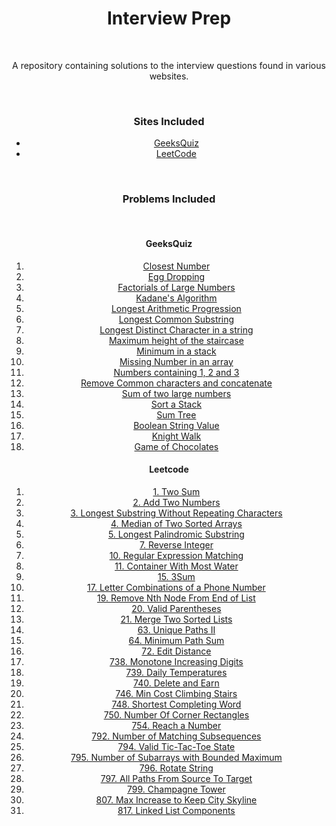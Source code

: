 <center>
	<h1>Interview Prep</h1>
	<br>
	<p>A repository containing solutions to the interview questions found in various websites.</p>
	<br>
	<h3>Sites Included</h3>
	<ul>
		<li><a href="http://www.geeksforgeeks.org/geeksquiz-home/">GeeksQuiz</a></li>
		<li><a href="https://leetcode.com/">LeetCode</a></li>
	</ul>
	<br>
	<h3>Problems Included</h3>
	<br>
	<h4>GeeksQuiz</h4>
	<ol>
		<li><a href="https://practice.geeksforgeeks.org/problems/closest-number/0">Closest Number</a></li>
		<li><a href="https://practice.geeksforgeeks.org/problems/egg-dropping-puzzle/0">Egg Dropping</a></li>
		<li><a href="https://practice.geeksforgeeks.org/problems/factorials-of-large-numbers/0">Factorials of Large Numbers</a></li>
		<li><a href="https://practice.geeksforgeeks.org/problems/kadanes-algorithm/0">Kadane's Algorithm</a></li>
		<li><a href="https://practice.geeksforgeeks.org/problems/longest-arithmetic-progression/0">Longest Arithmetic Progression</a></li>
		<li><a href="https://practice.geeksforgeeks.org/problems/longest-common-substring/0">Longest Common Substring</a></li>
		<li><a href="https://practice.geeksforgeeks.org/problems/longest-distinct-characters-in-string/0">Longest Distinct Character in a string</a></li>
		<li><a href="https://practice.geeksforgeeks.org/problems/maximum-height-of-the-staircase/0">Maximum height of the staircase</a></li>
		<li><a href="https://practice.geeksforgeeks.org/problems/get-minimum-element-from-stack/1">Minimum in a stack</a></li>
		<li><a href="https://practice.geeksforgeeks.org/problems/missing-number-in-array/0">Missing Number in an array</a></li>
		<li><a href="https://practice.geeksforgeeks.org/problems/numbers-containing-1-2-and-3/0">Numbers containing 1, 2 and 3</a></li>
		<li><a href="https://practice.geeksforgeeks.org/problems/remove-common-characters-and-concatenate/0">Remove Common characters and concatenate</a></li>
		<li><a href="https://practice.geeksforgeeks.org/problems/sum-of-numbers-or-number/0">Sum of two large numbers</a></li>
		<li><a href="https://practice.geeksforgeeks.org/problems/sort-a-stack/1">Sort a Stack</a></li>
		<li><a href="https://practice.geeksforgeeks.org/problems/sum-tree/1">Sum Tree</a></li>
		<li><a href="https://practice.geeksforgeeks.org/problems/boolean-string-value/0">Boolean String Value</a></li>
		<li><a href="https://practice.geeksforgeeks.org/problems/knight-walk/0">Knight Walk</a></li>
		<li><a href="https://practice.geeksforgeeks.org/problems/game-of-chocolates/0">Game of Chocolates</a></li>
	</ol>
	<h4>Leetcode</h4>
	<ol>
		<li><a href="https://leetcode.com/problems/two-sum/description/">1. Two Sum</a></li>
	    <li><a href="https://leetcode.com/problems/add-two-numbers/description/">2. Add Two Numbers</a></li>
	    <li><a href="https://leetcode.com/problems/longest-substring-without-repeating-characters/description/">3. Longest Substring Without Repeating Characters</a></li>
		<li><a href="https://leetcode.com/problems/median-of-two-sorted-arrays/description/">
	    4. Median of Two Sorted Arrays</a></li>
	    <li><a href="https://leetcode.com/problems/longest-palindromic-substring/">
	    5. Longest Palindromic Substring</a></li>
	    <li><a href="https://leetcode.com/problems/reverse-integer/">
	    7. Reverse Integer</a></li>
	    <li><a href="https://leetcode.com/problems/regular-expression-matching/">
	    10. Regular Expression Matching	</a></li>
    	<li><a href="https://leetcode.com/problems/container-with-most-water/">
	    11. Container With Most Water</a></li>
	    <li><a href="https://leetcode.com/problems/3sum/">
	    15. 3Sum</a></li>
    	<li><a href="https://leetcode.com/problems/letter-combinations-of-a-phone-number/">
	    17. Letter Combinations of a Phone Number</a></li>
	    <li><a href="https://leetcode.com/problems/remove-nth-node-from-end-of-list/">
	    19. Remove Nth Node From End of List</a></li>
	    <li><a href="https://leetcode.com/problems/valid-parentheses/">
	    20. Valid Parentheses</a></li>
	    <li><a href="https://leetcode.com/problems/merge-two-sorted-lists/description/">
	    21. Merge Two Sorted Lists</a></li>
	    <li><a href="https://leetcode.com/problems/unique-paths-ii/description/">
	    63. Unique Paths II</a></li>
		<li><a href="https://leetcode.com/problems/minimum-path-sum/description/">
	    64. Minimum Path Sum</a></li>
		<li><a href="https://leetcode.com/problems/edit-distance/description/">
	    	    72. Edit Distance</a></li>
		<li><a href="https://leetcode.com/contest/weekly-contest-61/problems/monotone-increasing-digits/">738. Monotone Increasing Digits</a></li>
		<li><a href="https://leetcode.com/contest/weekly-contest-61/problems/daily-temperatures/">739. Daily Temperatures</a></li>
		<li><a href="https://leetcode.com/contest/weekly-contest-61/problems/delete-and-earn/">740. Delete and Earn</a></li>
		<li><a href="https://leetcode.com/contest/weekly-contest-63/problems/min-cost-climbing-stairs/">746. Min Cost Climbing Stairs</a></li>
		<li><a href="https://leetcode.com/contest/weekly-contest-63/problems/shortest-completing-word/">748. Shortest Completing Word</a></li>
		<li><a href="https://leetcode.com/contest/weekly-contest-63/problems/number-of-corner-rectangles/">750. Number Of Corner Rectangles</a></li>
		<li><a href="https://leetcode.com/contest/weekly-contest-65/problems/reach-a-number/">754. Reach a Number</a></li>
		<li><a href="https://leetcode.com/problems/number-of-matching-subsequences/">792. Number of Matching Subsequences</a></li>
		<li><a href="https://leetcode.com/problems/valid-tic-tac-toe-state/description/">794. Valid Tic-Tac-Toe State</a></li>
		<li><a href="https://leetcode.com/problems/number-of-subarrays-with-bounded-maximum/description/">795. Number of Subarrays with Bounded Maximum</a></li>
		<li><a href="https://leetcode.com/contest/weekly-contest-75/problems/rotate-string/">796. Rotate String</a></li>
		<li><a href="https://leetcode.com/contest/weekly-contest-75/problems/all-paths-from-source-to-target/">797. All Paths From Source To Target</a></li>
		<li><a href="https://leetcode.com/contest/weekly-contest-75/problems/champagne-tower/">799. Champagne Tower</a></li>
		<li><a href="https://leetcode.com/contest/weekly-contest-75/problems/champagne-tower/">807. Max Increase to Keep City Skyline</a></li>
		<li><a href="https://leetcode.com/problems/linked-list-components/description/">817. Linked List Components</a></li>
	</ol>
</center>